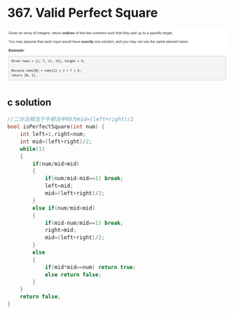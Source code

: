 # 367. Valid Perfect Square
<img src="https://github.com/vampire1996/-leetcode/blob/master/Problems/1-100/1.TwoSum/problem.png "/>

## c solution
```c
//二分法相当于牛顿法中X0为mid=(left+right)/2
bool isPerfectSquare(int num) {
    int left=1,right=num;
    int mid=(left+right)/2;
    while(1)
    {
        if(num/mid>mid)
        {
            if(num/mid-mid==1) break;
            left=mid;
            mid=(left+right)/2;
        }
        else if(num/mid<mid)
        {
            if(mid-num/mid==1) break;
            right=mid;
            mid=(left+right)/2;
        }
        else
        {
            if(mid*mid==num) return true;
            else return false;
        }
    }
    return false;
}
```
